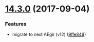 <a name="14.3.0"></a>
# [14.3.0](https://github.com/ipfs/js-ipfs-api/compare/v14.2.1...v14.3.0) (2017-09-04)


### Features

* migrate to next AEgir (v12) ([9ffe848](https://github.com/ipfs/js-ipfs-api/commit/9ffe848))



